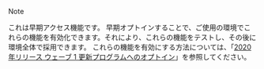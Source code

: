 > [!NOTE]
> これは早期アクセス機能です。 早期オプトインすることで、ご使用の環境でこれらの機能を有効化できます。それにより、これらの機能をテストし、その後に環境全体で採用できます。 これらの機能を有効にする方法については、「[2020 年リリース ウェーブ 1 更新プログラムへのオプトイン](https://aka.ms/EarlyAccessOpt-in)」を参照してください。
